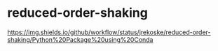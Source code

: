 # reduced-order-shaking

https://img.shields.io/github/workflow/status/jrekoske/reduced-order-shaking/Python%20Package%20using%20Conda

